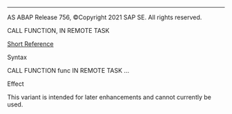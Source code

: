   

* * *

AS ABAP Release 756, ©Copyright 2021 SAP SE. All rights reserved.

CALL FUNCTION, IN REMOTE TASK

[Short Reference](javascript:call_link\('abapcall_function_shortref.htm'\))

Syntax

CALL FUNCTION func IN REMOTE TASK ...

Effect

This variant is intended for later enhancements and cannot currently be used.